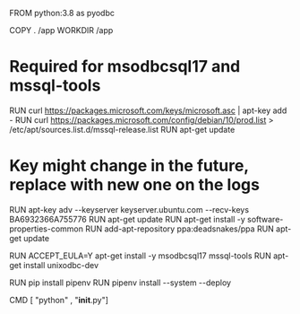 FROM python:3.8 as pyodbc

COPY . /app
WORKDIR /app

# Required for msodbcsql17 and mssql-tools
RUN curl https://packages.microsoft.com/keys/microsoft.asc | apt-key add -
RUN curl https://packages.microsoft.com/config/debian/10/prod.list > /etc/apt/sources.list.d/mssql-release.list
RUN apt-get update

# Key might change in the future, replace with new one on the logs
RUN apt-key adv --keyserver keyserver.ubuntu.com --recv-keys BA6932366A755776
RUN apt-get update
RUN apt-get install -y software-properties-common
RUN add-apt-repository ppa:deadsnakes/ppa
RUN apt-get update

RUN ACCEPT_EULA=Y apt-get install -y msodbcsql17 mssql-tools
RUN apt-get install unixodbc-dev

RUN pip install pipenv
RUN pipenv install --system --deploy

CMD [ "python" , "__init__.py"]